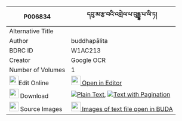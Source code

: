 |P006834|དབུ་མ་རྩ་བའི་འགྲེལ་པ་བུདྡྷ་པ་ལི་ཏ། 
| --- | --- 
|Alternative Title |
|Author| buddhapālita
|BDRC ID | W1AC213
|Creator | Google OCR
|Number of Volumes| 1
|<img width="25" src="https://img.icons8.com/color/25/000000/edit-property.png">Edit Online| [<img width="25" src="https://avatars.githubusercontent.com/u/45091458?s=200&v=4"> Open in Editor](http://editor.openpecha.org/P006834)
|<img width="25" src="https://img.icons8.com/fluent/48/000000/download-2.png"/>  Download | [![](https://img.icons8.com/color/20/000000/txt.png)Plain Text](https://github.com/Openpecha/P006834/releases/download/v2/uma_tsawa_i_drelpa_buddhapa_li_plain_P006834.zip), [![](https://img.icons8.com/color/20/000000/txt.png)Text with Pagination](https://github.com/Openpecha/P006834/releases/download/v2/uma_tsawa_i_drelpa_buddhapa_li_pages_P006834.zip)
|<img width="25" src="https://img.icons8.com/plasticine/100/000000/pictures-folder.png"/>  Source Images | [<img width="25" src="https://library.bdrc.io/icons/BUDA-small.svg"> Images of text file open in BUDA](https://library.bdrc.io/show/bdr:W1AC213)